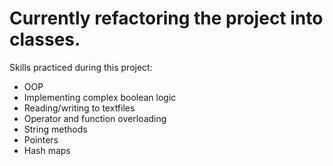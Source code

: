 # Currently refactoring the project into classes.


Skills practiced during this project:
- OOP
- Implementing complex boolean logic
- Reading/writing to textfiles
- Operator and function overloading
- String methods
- Pointers
- Hash maps



